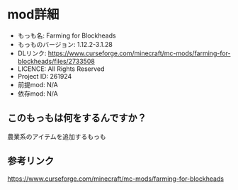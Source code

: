 # mod詳細

- もっも名: Farming for Blockheads
- もっものバージョン: 1.12.2-3.1.28
- DLリンク: https://www.curseforge.com/minecraft/mc-mods/farming-for-blockheads/files/2733508
- LICENCE: All Rights Reserved
- Project ID: 261924
- 前提mod: N/A
- 依存mod: N/A

## このもっもは何をするんですか？
農業系のアイテムを追加するもっも

## 参考リンク
https://www.curseforge.com/minecraft/mc-mods/farming-for-blockheads